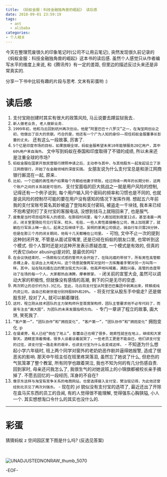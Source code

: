 ```yaml
---
title: 《蚂蚁金服：科技金融独角兽的崛起》 读后感
date: 2018-09-01 23:59:19
tags:
  - ant
  - alibaba
categories:
- 个人相关
---
```


今天在整理荒废很久的印象笔记时(公司不让用云笔记), 突然发现很久前记录的《蚂蚁金服：科技金融独角兽的崛起》这本书的读后感. 虽然个人感觉只从作者编写水平的维度上来说, 和《腾讯传》有一定的差距, 但里边的描述反过头来还是非常真实的.

分享一下书中比较有趣的片段与思考. 文末有彩蛋哟 :)

<!--more-->

# 读后感

1. 支付宝刚创建时其实有很大的政策风险, 马云说要去蹲监狱我去..
2. `新人做老业务, 老人做新业务.`
3. `1999年初，他和马云回到杭州再次创业。他是“阿里巴巴十八罗汉”之一，在淘宝网创业之初，他做出了巨大的贡献。巧合的是，他还有一个广为人知的身份——现任蚂蚁金服董事长彭蕾的丈夫。` 还有这么一段故事, 厉害了.
4. `5个亿是印度市场的目标，如果放眼全球，蚂蚁金服希望未来10年能够服务20亿用户，其中60%用户来自海外。` 文中写到蚂蚁在泰国和印度取得了不错的成绩, 所以未来还是注重全球的市场?
5. `蚂蚁金服在国家开放民营银行牌照申请之后，主动参与其中，与其他股东一起发起设立了浙江网商银行，开始了在金融领域的深度实践。` 女朋友说为什么支付宝总是和浙江网商银行厮混在一起, 原来..
6. `比如，一个已婚的男性用户如果每个月都给他妻子转账，经过持续一两年的长期分析，这两个账户之间的关系就是可信的。` 支付宝面临的巨大挑战之一就是用户风险的控制, 记得还有一个例子说到, 每个用户输入同个密码的频率和习惯也是不同的, 也就是说风险的控制尽可能的要在用户没有感知的情况下发挥作用. 想起五六年前我的支付宝账号莫名其妙被盗了登陆和支付密码, 被盗走一千块钱, 我本来已经不抱希望的打了支付宝的客服电话, 没想到钱马上就陪回来了, 也是服气.
7. `疲惫是当时项目组所有人的感受。在那段时间里，每个人都加班到夜里12点，甚至凌晨一两点，闭关室里随处可见行军床、枕头、毛毯，一些人索性直接睡在公司，晚上加班累了，就躺在行军床上眯一会儿，起来之后继续干活。吴明的家离公司很近，骑自行车只需20分钟，但是在那三个月的闭关期间，他有十几天都睡在公司里。` - 可怕, 文中不止一次的提到这种封闭开发, 不管是从面试官嘴里, 还是已经在蚂蚁的朋友口里, 也常听到这个模式. 但个人暂时还是对这种开发表示质疑态度, 一个模式是有效的, 但真的代表它(labor abusing)是对的, 是最优的吗?
8. `在会议快结束时，一场颇有仪式感的誓师大会开始了。在陆兆禧的带领下，所有男性高管都赤裸上身，在讲台上大喊大叫，这个场景就像两军对垒时一方挥舞着手臂对另一方叫阵一样。其中，站在陆兆禧左边的樊治铭尤为兴奋，他高声地叫喊着，满脸兴奋。高管的态度带动了在场的每一个人，大家都热血沸腾，摩拳擦掌。` - 闭关前的宣誓大会, 虽然可以调动大家的积极性, 但就像没有感情的高潮, 剩下的只是无尽的空虚.
9. `两次转让的总价约为3.3亿元。至此，马云将支付宝从阿里巴巴集团中剥离出来，转移成纯内资公司，由自己和谢世煌分别持股80%和20%。` - 将支付宝从股东手中偷走? 还是做股东好, 投对了人, 就可以躺着赚钱.
10. `这时，程立刚从技术团队的主力架构师升至首席架构师，团队主管要求他不必写代码了，而是专注去“画大图”，为团队的未来发展指明方向。` - 专门一章讲了程立的故事, 画大饼, 笑死我了.
11. `“客户第一”，“团队协作”和“拥抱变化”, “客户第一”，“团队协作”和“拥抱变化”` 拥抱变化 :p
12. `在餐桌旁，有人已经“倒在了地上”，彭蕾自己也喝了很多，她索性就坐在地上，继续和大家聊天。酒精宣泄着情绪，很多人谈着谈着就哭了，一些老员工更是不能自已，他们讲支付宝的过往，讲支付宝一路走来的艰辛，也讲支付宝为什么会变成这样。` - 不知道为什么想起小学六年级时, 班上两个同学对窗外的老奶奶恶作剧并逼得她报警, 造成了很恶劣的影响. 那天中午班主任在班里疼哭落泪, 虽然忘了她说了什么, 但悲伤的气氛笼罩了整个教室, 所有同学也跟着哭泣, 我也不知为何的有几分伤感自责. 回到家时, 母亲还问我怎么了, 我很生气的对她说班上的小锦旗都被校长亲手摘掉了. 不愿去回忆的一段经历, 浑身的不自在?
13. `像京东这样与淘宝有竞争关系的电商网站，也曾选择接入支付宝，樊治铭记得，为此他还曾经到北京见了两次刘强东。` - 现在的 jd 貌似没有支付宝的选项了, 最近还出了开除在盒马买东西的员工的丑闻, 有的人觉得很不能理解, 觉得强东心胸狭隘, 小人一个. 其实想想淘口令什么的其实也没什么的.

---

# 彩蛋

猜猜蚂蚁 z 空间园区里下图是什么吗? (反选见答案)

<div style="color: white">大文娱(鱼)...</div>

![UNADJUSTEDNONRAW_thumb_5070](/images/blog/180829_ant_journal_entry/UNADJUSTEDNONRAW_thumb_5070.jpg)

-EOF-

